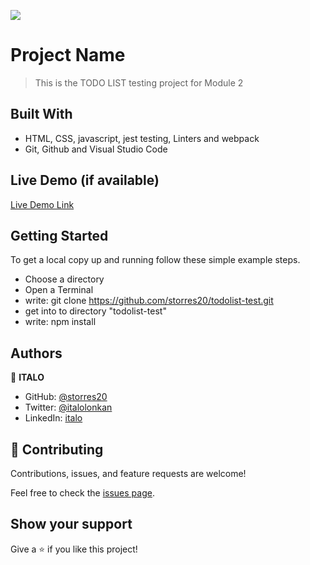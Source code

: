 ![](https://img.shields.io/badge/Microverse-blueviolet)

# Project Name

> This is the TODO LIST testing project for Module 2

## Built With

- HTML, CSS, javascript, jest testing, Linters and webpack
- Git, Github and Visual Studio Code

## Live Demo (if available)

[Live Demo Link](https://storres20.github.io/TODOlistproject/dist/)

## Getting Started

To get a local copy up and running follow these simple example steps.

- Choose a directory
- Open a Terminal
- write: git clone https://github.com/storres20/todolist-test.git
- get into to directory "todolist-test"
- write: npm install

## Authors

👤 **ITALO**

- GitHub: [@storres20](https://github.com/storres20)
- Twitter: [@italolonkan](https://twitter.com/italolonkan)
- LinkedIn: [italo](https://www.linkedin.com/in/italo-lon-kan/)


## 🤝 Contributing

Contributions, issues, and feature requests are welcome!

Feel free to check the [issues page](https://github.com/storres20/todolist-test/issues).

## Show your support

Give a ⭐️ if you like this project!
